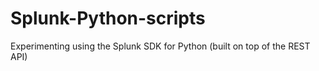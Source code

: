# Splunk-Python-scripts
Experimenting using the Splunk SDK for Python (built on top of the REST API)
